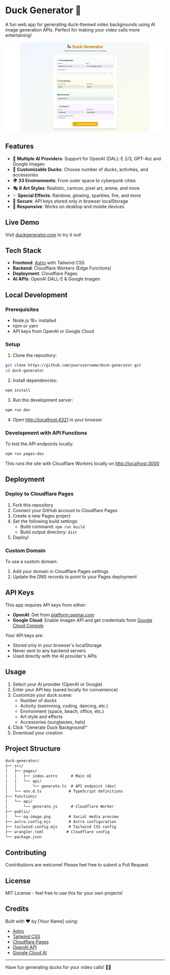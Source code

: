 # Duck Generator 🦆

A fun web app for generating duck-themed video backgrounds using AI image generation APIs. Perfect for making your video calls more entertaining!

![Duck Generator](public/og-image.png)

## Features

- 🎨 **Multiple AI Providers**: Support for OpenAI (DALL-E 2/3, GPT-4o) and Google Imagen
- 🦆 **Customizable Ducks**: Choose number of ducks, activities, and accessories
- 🌍 **33 Environments**: From outer space to cyberpunk cities
- 🎭 **8 Art Styles**: Realistic, cartoon, pixel art, anime, and more
- ✨ **Special Effects**: Rainbow, glowing, sparkles, fire, and more
- 🔐 **Secure**: API keys stored only in browser localStorage
- 📱 **Responsive**: Works on desktop and mobile devices

## Live Demo

Visit [duckgenerator.com](https://duckgenerator.com) to try it out!

## Tech Stack

- **Frontend**: [Astro](https://astro.build/) with Tailwind CSS
- **Backend**: Cloudflare Workers (Edge Functions)
- **Deployment**: Cloudflare Pages
- **AI APIs**: OpenAI DALL-E & Google Imagen

## Local Development

### Prerequisites

- Node.js 18+ installed
- npm or yarn
- API keys from OpenAI or Google Cloud

### Setup

1. Clone the repository:
```bash
git clone https://github.com/yourusername/duck-generator.git
cd duck-generator
```

2. Install dependencies:
```bash
npm install
```

3. Run the development server:
```bash
npm run dev
```

4. Open [http://localhost:4321](http://localhost:4321) in your browser

### Development with API Functions

To test the API endpoints locally:

```bash
npm run pages:dev
```

This runs the site with Cloudflare Workers locally on [http://localhost:3000](http://localhost:3000)

## Deployment

### Deploy to Cloudflare Pages

1. Fork this repository
2. Connect your GitHub account to Cloudflare Pages
3. Create a new Pages project
4. Set the following build settings:
   - Build command: `npm run build`
   - Build output directory: `dist`
5. Deploy!

### Custom Domain

To use a custom domain:
1. Add your domain in Cloudflare Pages settings
2. Update the DNS records to point to your Pages deployment

## API Keys

This app requires API keys from either:

- **OpenAI**: Get from [platform.openai.com](https://platform.openai.com/api-keys)
- **Google Cloud**: Enable Imagen API and get credentials from [Google Cloud Console](https://console.cloud.google.com/)

Your API keys are:
- Stored only in your browser's localStorage
- Never sent to any backend servers
- Used directly with the AI provider's APIs

## Usage

1. Select your AI provider (OpenAI or Google)
2. Enter your API key (saved locally for convenience)
3. Customize your duck scene:
   - Number of ducks
   - Activity (swimming, coding, dancing, etc.)
   - Environment (space, beach, office, etc.)
   - Art style and effects
   - Accessories (sunglasses, hats)
4. Click "Generate Duck Background!"
5. Download your creation

## Project Structure

```
duck-generator/
├── src/
│   ├── pages/
│   │   ├── index.astro      # Main UI
│   │   └── api/
│   │       └── generate.ts  # API endpoint (dev)
│   └── env.d.ts            # TypeScript definitions
├── functions/
│   └── api/
│       └── generate.js      # Cloudflare Worker
├── public/
│   └── og-image.png        # Social media preview
├── astro.config.mjs        # Astro configuration
├── tailwind.config.mjs     # Tailwind CSS config
├── wrangler.toml          # Cloudflare config
└── package.json
```

## Contributing

Contributions are welcome! Please feel free to submit a Pull Request.

## License

MIT License - feel free to use this for your own projects!

## Credits

Built with ❤️ by [Your Name] using:
- [Astro](https://astro.build/)
- [Tailwind CSS](https://tailwindcss.com/)
- [Cloudflare Pages](https://pages.cloudflare.com/)
- [OpenAI API](https://openai.com/api/)
- [Google Cloud AI](https://cloud.google.com/ai)

---

Have fun generating ducks for your video calls! 🦆✨